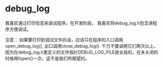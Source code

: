 debug_log
=========

我喜欢通过打印信息来调试程序。在开发阶段， 我喜欢将debug_log.h包含进程序方便调试。

注意： 如果要打印到调试文件的话，应该只在程序的入口调用open_debug_log(), 出口调用close_debug_log(). 千万不要调用它们两次以上。因为在debug_log.h里定义的文件指针DEBUG_LOG_FILE是全局的，在未关闭的时候再fopen()一次，这不是我们所期望的。
